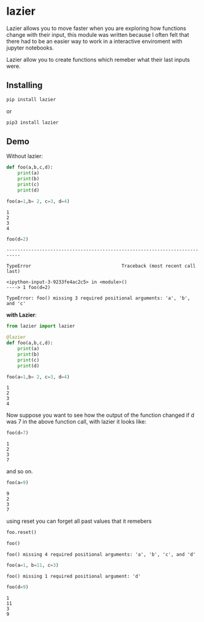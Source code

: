 # lazier

Lazier allows you to move faster when you are exploring how functions change with their input, this module was written because I often felt that there had to be an easier way to work in a interactive enviroment with jupyter notebooks.

Lazier allow you to create functions which remeber what their last inputs were.

## Installing 

```bash
pip install lazier
```
or
```bash
pip3 install lazier
```

## Demo

Without lazier:

```python
def foo(a,b,c,d):
    print(a)
    print(b)
    print(c)
    print(d)
```

```python
foo(a=1,b= 2, c=3, d=4)
```

    1
    2
    3
    4

```python
foo(d=2)
```

    ---------------------------------------------------------------------------

    TypeError                                 Traceback (most recent call last)

    <ipython-input-3-9233fe4ac2c5> in <module>()
    ----> 1 foo(d=2)
    
    TypeError: foo() missing 3 required positional arguments: 'a', 'b', and 'c'



**with Lazier**:

```python
from lazier import lazier
```


```python
@lazier
def foo(a,b,c,d):
    print(a)
    print(b)
    print(c)
    print(d)
```


```python
foo(a=1,b= 2, c=3, d=4)
```

    1
    2
    3
    4


Now suppose you want to see how the output of the function changed if d was 7 in the above function call, with lazier it looks like:

```python
foo(d=7)
```

    1
    2
    3
    7


and so on.

```python
foo(a=9)
```

    9
    2
    3
    7



using reset you can forget all past values that it remebers

```python
foo.reset()
```


```python
foo()
```

    foo() missing 4 required positional arguments: 'a', 'b', 'c', and 'd'



```python
foo(a=1, b=11, c=3)
```

    foo() missing 1 required positional argument: 'd'



```python
foo(d=9)
```

    1
    11
    3
    9

